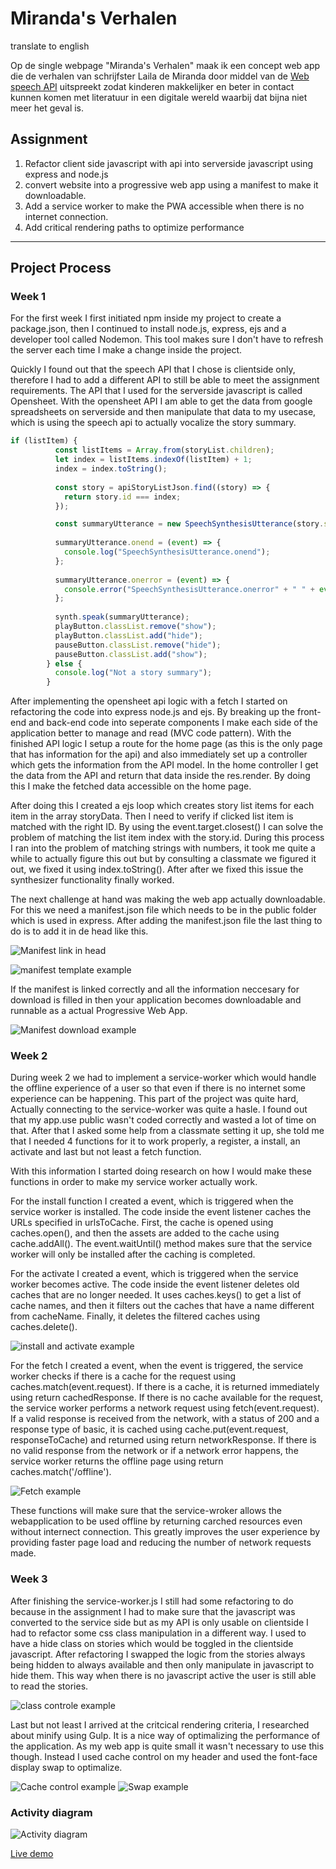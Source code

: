 # Miranda's Verhalen

translate to english

Op de single webpage "Miranda's Verhalen" maak ik een concept web app die de verhalen van schrijfster Laila de Miranda door middel van de [Web speech API](https://developer.mozilla.org/en-US/docs/Web/API/Web_Speech_API) uitspreekt zodat kinderen makkelijker en beter in contact kunnen komen met literatuur in een digitale wereld waarbij dat bijna niet meer het geval is.

## Assignment

1. Refactor client side javascript with api into serverside javascript using express and node.js
2. convert website into a progressive web app using a manifest to make it downloadable.
3. Add a service worker to make the PWA accessible when there is no internet connection.
4. Add critical rendering paths to optimize performance

---

## Project Process
### Week 1

For the first week I first initiated npm inside my project to create a package.json, then I continued to install node.js, express, ejs and a developer tool called Nodemon. This tool makes sure I don't have to refresh the server each time I make a change inside the project.

Quickly I found out that the speech API that I chose is clientside only, therefore I had to add a different API to still be able to meet the assignment requirements. The API that I used for the serverside javascript is called Opensheet. With the opensheet API I am able to get the data from google spreadsheets on serverside and then manipulate that data to my usecase, which is using the speech api to actually vocalize the story summary.

``` synthesizer.js
if (listItem) {
          const listItems = Array.from(storyList.children);
          let index = listItems.indexOf(listItem) + 1;
          index = index.toString();
        
          const story = apiStoryListJson.find((story) => {
            return story.id === index;
          });

          const summaryUtterance = new SpeechSynthesisUtterance(story.summary);
  
          summaryUtterance.onend = (event) => {
            console.log("SpeechSynthesisUtterance.onend");
          };
  
          summaryUtterance.onerror = (event) => {
            console.error("SpeechSynthesisUtterance.onerror" + " " + event.error);
          };
  
          synth.speak(summaryUtterance);
          playButton.classList.remove("show");
          playButton.classList.add("hide");
          pauseButton.classList.remove("hide");
          pauseButton.classList.add("show");
        } else {
          console.log("Not a story summary");
        }
```

After implementing the opensheet api logic with a fetch I started on refactoring the code into express node.js and ejs. By breaking up the front-end and back-end code into seperate components I make each side of the application better to manage and read (MVC code pattern). With the finished API logic I setup a route for the home page (as this is the only page that has information for the api) and also immediately set up a controller which gets the information from the API model. In the home controller I get the data from the API and return that data inside the res.render. By doing this I make the fetched data accessible on the home page.

After doing this I created a ejs loop which creates story list items for each item in the array storyData. Then I need to verify if clicked list item is matched with the right ID. By using the event.target.closest() I can solve the problem of matching the list item index with the story.id. During this process I ran into the problem of matching strings with numbers, it took me quite a while to actually figure this out but by consulting a classmate we figured it out, we fixed it using index.toString(). After after we fixed this issue the synthesizer functionality finally worked. 

The next challenge at hand was making the web app actually downloadable. For this we need a manifest.json file which needs to be in the public folder which is used in express. After adding the manifest.json file the last thing to do is to add it in de head like this.

![Manifest link in head](./public/images/documentation-images/manifest-example.png)

![manifest template example](./public/images/documentation-images/manifest-template-example.png)

If the manifest is linked correctly and all the information neccesary for download is filled in then your application becomes downloadable and runnable as a actual Progressive Web App.

![Manifest download example](./public/images/documentation-images/download-example.png)

### Week 2

During week 2 we had to implement a service-worker which would handle the offline experience of a user so that even if there is no internet some experience can be happening. This part of the project was quite hard, Actually connecting to the service-worker was quite a hasle. I found out that my app.use public wasn't coded correctly and wasted a lot of time on that. After that I asked some help from a classmate setting it up, she told me that I needed 4 functions for it to work properly, a register, a install, an activate and last but not least a fetch function. 

With this information I started doing research on how I would make these functions in order to make my service worker actually work.

For the install function I created a event, which is triggered when the service worker is installed. The code inside the event listener caches the URLs specified in urlsToCache. First, the cache is opened using caches.open(), and then the assets are added to the cache using cache.addAll(). The event.waitUntil() method makes sure that the service worker will only be installed after the caching is completed.

For the activate I created a event, which is triggered when the service worker becomes active. The code inside the event listener deletes old caches that are no longer needed. It uses caches.keys() to get a list of cache names, and then it filters out the caches that have a name different from cacheName. Finally, it deletes the filtered caches using caches.delete().

![install and activate example](./public/images/documentation-images/install-activate-example.png)

For the fetch I created a event, when the event is triggered, the service worker checks if there is a cache for the request using caches.match(event.request). If there is a cache, it is returned immediately using return cachedResponse. If there is no cache available for the request, the service worker performs a network request using fetch(event.request). If a valid response is received from the network, with a status of 200 and a response type of basic, it is cached using cache.put(event.request, responseToCache) and returned using return networkResponse. If there is no valid response from the network or if a network error happens, the service worker returns the offline page using return caches.match('/offline').

![Fetch example](./public/images/documentation-images/fetch-example.png)

These functions will make sure that the service-wroker allows the webapplication to be used offline by returning carched resources even without internect connection. This greatly improves the user experience by providing faster page load and reducing the number of network requests made.

### Week 3

After finishing the service-worker.js I still had some refactoring to do because in the assignment I had to make sure that the javascript was converted to the service side but as my API is only usable on clientside I had to refactor some css class manipulation in a different way. I used to have a hide class on stories which would be toggled in the clientside javascript. After refactoring I swapped the logic from the stories always being hidden to always available and then only manipulate in javascript to hide them. This way when there is no javascript active the user is still able to read the stories.

![class controle example](./public/images/documentation-images/class-controll-example.png)

Last but not least I arrived at the critcical rendering criteria, I researched about minify using Gulp. It is a nice way of optimalizing the performance of the application. As my web app is quite small it wasn't necessary to use this though. Instead I used cache control on my header and used the font-face display swap to optimalize.

![Cache control example](./public/images/documentation-images/cachecontrol-example.png)
![Swap example](./public/images/documentation-images/font-swap-example.png)

### Activity diagram

![Activity diagram](./public/images/documentation-images/Activity%20diagram.jpg)

[Live demo](bandicoot-underclothes.cyclic.app/)

<!-- replace the code in the /docs folder with your own, so you can showcase your work with GitHub Pages 🌍 -->

<!-- Add a nice poster image here at the end of the week, showing off your shiny frontend 📸 -->

<!-- Maybe a table of contents here? 📚 -->

<!-- How about a section that describes how to install this project? 🤓 -->

<!-- ...but how does one use this project? What are its features 🤔 -->

<!-- What external data source is featured in your project and what are its properties 🌠 -->

<!-- Maybe a checklist of done stuff and stuff still on your wishlist? ✅ -->

<!-- How about a license here? 📜 (or is it a licence?) 🤷 -->
